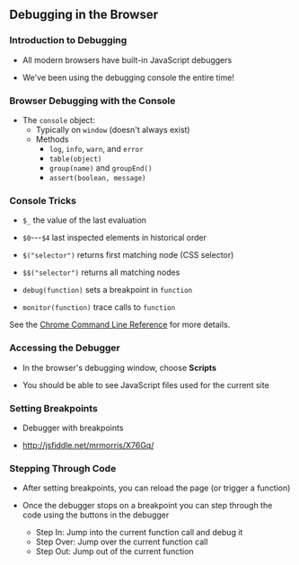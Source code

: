 ## Debugging in the Browser

### Introduction to Debugging

  - All modern browsers have built-in JavaScript debuggers

  - We've been using the debugging console the entire time!

### Browser Debugging with the Console

  - The `console` object:
    -   Typically on `window` (doesn't always exist)
    -   Methods
        -   `log`, `info`, `warn`, and `error`
        -   `table(object)`
        -   `group(name)` and `groupEnd()`
        -   `assert(boolean, message)`

### Console Tricks

  - `$_` the value of the last evaluation

  - `$0`---`$4` last inspected elements in historical order

  - `$("selector")` returns first matching node (CSS selector)

  - `$$("selector")` returns all matching nodes

  - `debug(function)` sets a breakpoint in `function`

  - `monitor(function)` trace calls to `function`

<div class="notes">

See the [Chrome Command Line Reference][chrome-cmdln] for more details.

[chrome-cmdln]: https://developers.google.com/web/tools/chrome-devtools/console/command-line-reference

</div>

### Accessing the Debugger

  - In the browser's debugging window, choose **Scripts**

  - You should be able to see JavaScript files used for the current site

### Setting Breakpoints

  - Debugger with breakpoints

  - <http://jsfiddle.net/mrmorris/X76Gq/>

### Stepping Through Code

  - After setting breakpoints, you can reload the page (or trigger a
    function)

  - Once the debugger stops on a breakpoint you can step through the
    code using the buttons in the debugger

    - Step In: Jump into the current function call and debug it
    - Step Over: Jump over the current function call
    - Step Out: Jump out of the current function
